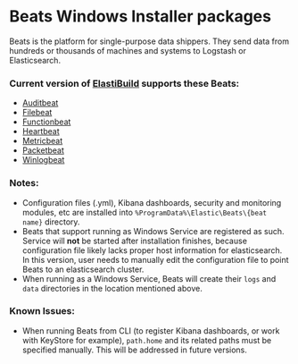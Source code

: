 # Beats Windows Installer packages

Beats is the platform for single-purpose data shippers. They send data from hundreds or thousands of machines and systems to Logstash or Elasticsearch.

### Current version of [ElastiBuild](elastibuild.md) supports these Beats:
  - [Auditbeat](https://www.elastic.co/products/beats/auditbeat)
  - [Filebeat](https://www.elastic.co/products/beats/filebeat)
  - [Functionbeat](https://www.elastic.co/products/beats/functionbeat)
  - [Heartbeat](https://www.elastic.co/products/beats/heartbeat)
  - [Metricbeat](https://www.elastic.co/products/beats/metricbeat)
  - [Packetbeat](https://www.elastic.co/products/beats/packetbeat)
  - [Winlogbeat](https://www.elastic.co/products/beats/winlogbeat)

### Notes:

- Configuration files (.yml), Kibana dashboards, security and monitoring modules, etc are installed into `%ProgramData%\Elastic\Beats\{beat name}` directory.
- Beats that support running as Windows Service are registered as such. Service will **not** be started after installation finishes, because configuration file likely lacks proper host information for elasticsearch. In this version, user needs to manually edit the configuration file to point Beats to an elasticsearch cluster.
- When running as a Windows Service, Beats will create their `logs` and `data` directories in the location mentioned above.

### Known Issues:

- When running Beats from CLI (to register Kibana dashboards, or work with KeyStore for example), `path.home` and its related paths must be specified manually. This will be addressed in future versions.
